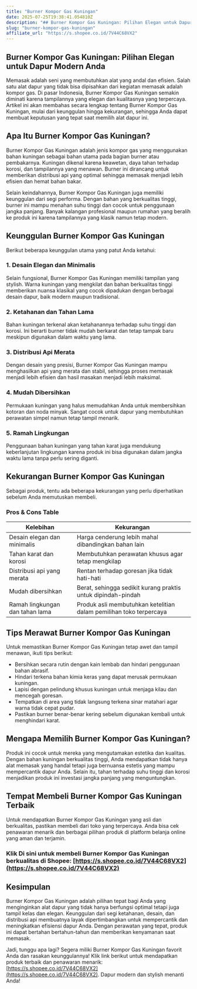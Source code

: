 ```yaml
---
title: "Burner Kompor Gas Kuningan"
date: 2025-07-25T19:38:41.054810Z
description: "## Burner Kompor Gas Kuningan: Pilihan Elegan untuk Dapur Modern Anda..."
slug: "burner-kompor-gas-kuningan"
affiliate_url: "https://s.shopee.co.id/7V44C68VX2"
---
```

## Burner Kompor Gas Kuningan: Pilihan Elegan untuk Dapur Modern Anda

Memasak adalah seni yang membutuhkan alat yang andal dan efisien. Salah satu alat dapur yang tidak bisa dipisahkan dari kegiatan memasak adalah kompor gas. Di pasar Indonesia, Burner Kompor Gas Kuningan semakin diminati karena tampilannya yang elegan dan kualitasnya yang terpercaya. Artikel ini akan membahas secara lengkap tentang Burner Kompor Gas Kuningan, mulai dari keunggulan hingga kekurangan, sehingga Anda dapat membuat keputusan yang tepat saat memilih alat dapur ini.

## Apa Itu Burner Kompor Gas Kuningan?

Burner Kompor Gas Kuningan adalah jenis kompor gas yang menggunakan bahan kuningan sebagai bahan utama pada bagian burner atau pembakarnya. Kuningan dikenal karena keawetan, daya tahan terhadap korosi, dan tampilannya yang menawan. Burner ini dirancang untuk memberikan distribusi api yang optimal sehingga memasak menjadi lebih efisien dan hemat bahan bakar.

Selain keindahannya, Burner Kompor Gas Kuningan juga memiliki keunggulan dari segi performa. Dengan bahan yang berkualitas tinggi, burner ini mampu menahan suhu tinggi dan cocok untuk penggunaan jangka panjang. Banyak kalangan profesional maupun rumahan yang beralih ke produk ini karena tampilannya yang klasik namun tetap modern.

## Keunggulan Burner Kompor Gas Kuningan

Berikut beberapa keunggulan utama yang patut Anda ketahui:

### 1. Desain Elegan dan Minimalis
Selain fungsional, Burner Kompor Gas Kuningan memiliki tampilan yang stylish. Warna kuningan yang mengkilat dan bahan berkualitas tinggi memberikan nuansa klasikal yang cocok dipadukan dengan berbagai desain dapur, baik modern maupun tradisional.

### 2. Ketahanan dan Tahan Lama
Bahan kuningan terkenal akan ketahanannya terhadap suhu tinggi dan korosi. Ini berarti burner tidak mudah berkarat dan tetap tampak baru meskipun digunakan dalam waktu yang lama.

### 3. Distribusi Api Merata
Dengan desain yang presisi, Burner Kompor Gas Kuningan mampu menghasilkan api yang merata dan stabil, sehingga proses memasak menjadi lebih efisien dan hasil masakan menjadi lebih maksimal.

### 4. Mudah Dibersihkan
Permukaan kuningan yang halus memudahkan Anda untuk membersihkan kotoran dan noda minyak. Sangat cocok untuk dapur yang membutuhkan perawatan simpel namun tetap tampil menarik.

### 5. Ramah Lingkungan
Penggunaan bahan kuningan yang tahan karat juga mendukung keberlanjutan lingkungan karena produk ini bisa digunakan dalam jangka waktu lama tanpa perlu sering diganti.

## Kekurangan Burner Kompor Gas Kuningan

Sebagai produk, tentu ada beberapa kekurangan yang perlu diperhatikan sebelum Anda memutuskan membeli.

### Pros & Cons Table

| Kelebihan                                    | Kekurangan                                |
|----------------------------------------------|------------------------------------------|
| Desain elegan dan minimalis               | Harga cenderung lebih mahal dibandingkan bahan lain |
| Tahan karat dan korosi                    | Membutuhkan perawatan khusus agar tetap mengkilap |
| Distribusi api yang merata                | Rentan terhadap goresan jika tidak hati-hati |
| Mudah dibersihkan                        | Berat, sehingga sedikit kurang praktis untuk dipindah-pindah |
| Ramah lingkungan dan tahan lama          | Produk asli membutuhkan ketelitian dalam pemilihan toko terpercaya |

## Tips Merawat Burner Kompor Gas Kuningan

Untuk memastikan Burner Kompor Gas Kuningan tetap awet dan tampil menawan, ikuti tips berikut:

- Bersihkan secara rutin dengan kain lembab dan hindari penggunaan bahan abrasif.
- Hindari terkena bahan kimia keras yang dapat merusak permukaan kuningan.
- Lapisi dengan pelindung khusus kuningan untuk menjaga kilau dan mencegah goresan.
- Tempatkan di area yang tidak langsung terkena sinar matahari agar warna tidak cepat pudar.
- Pastikan burner benar-benar kering sebelum digunakan kembali untuk menghindari karat.

## Mengapa Memilih Burner Kompor Gas Kuningan?

Produk ini cocok untuk mereka yang mengutamakan estetika dan kualitas. Dengan bahan kuningan berkualitas tinggi, Anda mendapatkan tidak hanya alat memasak yang handal tetapi juga bernuansa estetis yang mampu mempercantik dapur Anda. Selain itu, tahan terhadap suhu tinggi dan korosi menjadikan produk ini investasi jangka panjang yang menguntungkan.

## Tempat Membeli Burner Kompor Gas Kuningan Terbaik

Untuk mendapatkan Burner Kompor Gas Kuningan yang asli dan berkualitas, pastikan membeli dari toko yang terpercaya. Anda bisa cek penawaran menarik dan berbagai pilihan produk di platform belanja online yang aman dan terjamin.

### Klik Di sini untuk membeli Burner Kompor Gas Kuningan berkualitas di Shopee: [https://s.shopee.co.id/7V44C68VX2](https://s.shopee.co.id/7V44C68VX2)

## Kesimpulan

Burner Kompor Gas Kuningan adalah pilihan tepat bagi Anda yang menginginkan alat dapur yang tidak hanya berfungsi optimal tetapi juga tampil kelas dan elegan. Keunggulan dari segi ketahanan, desain, dan distribusi api membuatnya layak dipertimbangkan untuk mempercantik dan meningkatkan efisiensi dapur Anda. Dengan perawatan yang tepat, produk ini dapat bertahan bertahun-tahun dan memberikan kenyamanan saat memasak.

Jadi, tunggu apa lagi? Segera miliki Burner Kompor Gas Kuningan favorit Anda dan rasakan keunggulannya! Klik link berikut untuk mendapatkan produk terbaik dan penawaran menarik: [https://s.shopee.co.id/7V44C68VX2](https://s.shopee.co.id/7V44C68VX2). Dapur modern dan stylish menanti Anda!